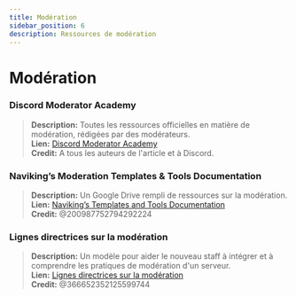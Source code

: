 ```yaml
---
title: Modération
sidebar_position: 6
description: Ressources de modération
---
```


# Modération

### Discord Moderator Academy
> __Description:__ Toutes les ressources officielles en matière de modération, rédigées par des modérateurs.   <br/>
__Lien:__ [Discord Moderator Academy](https://dis.gd/moderation)   <br/>
__Credit:__ A tous les auteurs de l'article et à Discord.

### Naviking’s Moderation Templates & Tools Documentation
> __Description:__ Un Google Drive rempli de ressources sur la modération.   <br/>
__Lien:__ [Naviking’s Templates and Tools Documentation](https://drive.google.com/drive/folders/1vqdEEBqqCftZgMTkgqK8sKzxtdMANu4U)   <br/>
__Credit:__ @200987752794292224

### Lignes directrices sur la modération
> __Description:__ Un modèle pour aider le nouveau staff à intégrer et à comprendre les pratiques de modération d'un serveur.   <br/>
__Lien:__ [Lignes directrices sur la modération](https://staff-guidelines.super.site/)   <br/>
__Credit:__ @366652352125599744
